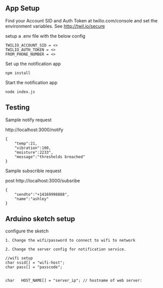 ## App Setup

Find your Account SID and Auth Token at twilio.com/console and set the environment variables. See http://twil.io/secure

setup a .env file with the below config

````
TWILIO_ACCOUNT_SID = <>
TWILIO_AUTH_TOKEN = <>
FROM_PHONE_NUMBER = <>
````

Set up the notification app

````
npm install
````


Start the notification app

````
node index.js
````
## Testing

Sample notify request

http://localhost:3000/notify

````
{
	"temp":21,
	"vibration":100,
	"moisture":2233",
	"message":"thresholds breached"
}
````

Sample subscrible request 


post http://localhost:3000/subsribe

````
{
	"sendto":"+14169998888",
	"name":"ashley"
}
````

## Arduino sketch setup

configure the sketch 
	
	1. Change the wifi/password to connect to wifi to network
	
	2. Change the server config for notification service.


````
//wifi setup
char ssid[] = "wifi-host";
char pass[] = "passcode";


char   HOST_NAME[] = "server_ip"; // hostname of web server:
````